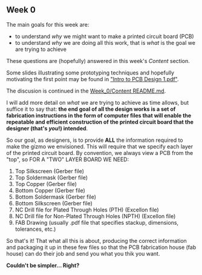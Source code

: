 

## Week 0

The main goals for this week are:

* to understand *why* we might want to make a printed circuit board (PCB)
* to understand *why* we are doing all this work, that is *what* is the goal we are trying to achieve

These questions are (hopefully) answered in this week's *Content* section.

Some slides illustrating some prototyping techniques and hopefully motivating the first point may be found
in ["Intro to PCB Design 1.pdf"](https://github.com/lab64makerspace/intro2PCBdesign/blob/master/Week_0/Week_0_Content/Intro%20to%20PCB%20Design%201.pdf).

The discusion is continued in the [Week_0/Content README.md](https://github.com/lab64makerspace/intro2PCBdesign/blob/master/Week_0/Week_0_Content/README.md).

I will add more detail on *what* we are trying to achieve as time allows, but suffice it to say that:
**the end goal of all the design works is a set of fabrication instructions in the form of computer files that will enable the repeatable and efficient construction of the printed circuit board that the designer (that's *you*!) intended**.

So our goal, as designers, is to provide **ALL** the information required to make the gizmo we envisioned. This will require that we specify each layer of the printed circuit board. By convention, we always view a PCB from the "top", so FOR A "TWO" LAYER BOARD WE NEED:
1. Top Silkscreen (Gerber file)
2. Top Soldermask (Gerber file)
3. Top Copper (Gerber file)
4. Bottom Copper (Gerber file)
5. Bottom Soldermask (Gerber file)
6. Bottom Silkscreen (Gerber file)
7. NC Drill file for Plated Through Holes (PTH) (Excellon file)
8. NC Drill file for Non-Plated Through Holes (NPTH) (Excellon file)
9. FAB Drawing (usually .pdf file that specifies stackup, dimensions, tolerances, etc.)

So that's it! That what all this is about, producing the correct information and packaging it up in these few files so that the PCB fabrication house (fab house) can do their job and send you what you thik you want.

**Couldn't be simpler... Right?**
